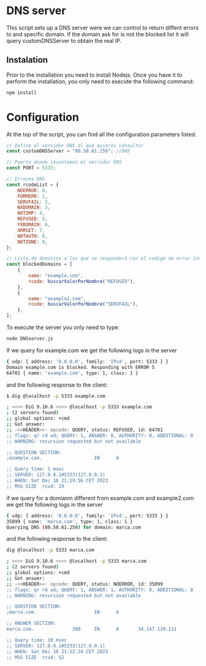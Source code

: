 # DNS server

This script sets up a DNS server were we can control to return diffent errors to and specific domain. If the domain ask for is not the blocked list it will query customDNSServer to obtain the real IP.

## Instalation

Prior to the installation you need to install Nodejs. Once you have it to perform the installation, you only need to execute the following command:

```bash
npm install
```

# Configuration

At the top of the script, you can find all the configuration parameters listed.

```js
// Define el servidor DNS al que quieres consultar
const customDNSServer = "80.58.61.250"; //DNS

// Puerto donde levantamos el servidor DNS
const PORT = 5333;

// Errores DNS
const rcodeList = {
	NOERROR: 0,
	FORMERR: 1,
	SERVFAIL: 2,
	NXDOMAIN: 3,
	NOTIMP: 4,
	REFUSED: 5,
	YXDOMAIN: 6,
	XRRSET: 7,
	NOTAUTH: 8,
	NOTZONE: 9,
};

// Lista de dominios a los que se responderá con el codigo de error indicado en rcode
const blockedDomains = [
	{
		name: "example.com",
		rcode: buscarValorPorNombre("REFUSED"),
	},
	{
		name: "example2.com",
		rcode: buscarValorPorNombre("SERVFAIL"),
	},
];
```

To execute the server you only need to type:

```bash
node DNSserver.js
```

If we query for example.com we get the following logs in the server

```bash
{ udp: { address: '0.0.0.0', family: 'IPv4', port: 5333 } }
Domain example.com is blocked. Responding with ERROR 5
64701 { name: 'example.com', type: 1, class: 1 }
```
and the following response to the client:

```bash
$ dig @localhost -p 5333 example.com

; <<>> DiG 9.10.6 <<>> @localhost -p 5333 example.com
; (2 servers found)
;; global options: +cmd
;; Got answer:
;; ->>HEADER<<- opcode: QUERY, status: REFUSED, id: 64701
;; flags: qr rd ad; QUERY: 1, ANSWER: 0, AUTHORITY: 0, ADDITIONAL: 0
;; WARNING: recursion requested but not available

;; QUESTION SECTION:
;example.com.                   IN      A

;; Query time: 1 msec
;; SERVER: 127.0.0.1#5333(127.0.0.1)
;; WHEN: Sat Dec 16 21:19:56 CET 2023
;; MSG SIZE  rcvd: 29
```


if we query for a domianin different from example.com and example2.com we get the following logs in the server

```bash
{ udp: { address: '0.0.0.0', family: 'IPv4', port: 5333 } }
35099 { name: 'marca.com', type: 1, class: 1 }
Querying DNS (80.58.61.250) for domain: marca.com
```
and the following response to the client:

```bash
dig @localhost -p 5333 marca.com  

; <<>> DiG 9.10.6 <<>> @localhost -p 5333 marca.com
; (2 servers found)
;; global options: +cmd
;; Got answer:
;; ->>HEADER<<- opcode: QUERY, status: NOERROR, id: 35099
;; flags: qr rd ad; QUERY: 1, ANSWER: 1, AUTHORITY: 0, ADDITIONAL: 0
;; WARNING: recursion requested but not available

;; QUESTION SECTION:
;marca.com.                     IN      A

;; ANSWER SECTION:
marca.com.              300     IN      A       34.147.120.111

;; Query time: 10 msec
;; SERVER: 127.0.0.1#5333(127.0.0.1)
;; WHEN: Sat Dec 16 21:22:24 CET 2023
;; MSG SIZE  rcvd: 52
```
